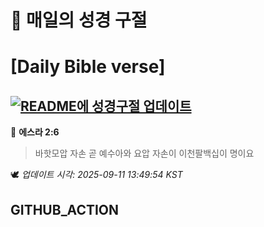# 🙏 매일의 성경 구절
# [Daily Bible verse]
## [![README에 성경구절 업데이트](https://github.com/DONGSUKA/first_test/actions/workflows/update-readme-bible.yml/badge.svg)](https://github.com/DONGSUKA/first_test/actions/workflows/update-readme-bible.yml)
<!-- START_BIBLE_VERSE -->
📖 **에스라 2:6**
> 바핫모압 자손 곧 예수아와 요압 자손이 이천팔백십이 명이요

🕊️ _업데이트 시각: 2025-09-11 13:49:54 KST_
  <!-- END_BIBLE_VERSE -->
## GITHUB_ACTION
